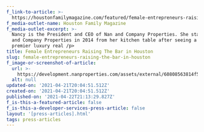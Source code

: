 ```yaml
---
f_link-to-article: >-
  https://houstonfamilymagazine.com/featured/female-entrepreneurs-raising-the-bar-in-houston/
f_media-outlet-name: Houston Family Magazine
f_media-outlet-excerpt: >-
  Nancy is the President and CEO of Nan and Company Properties. She started Nan
  and Company Properties in 2014 from her kitchen table after seeing a need for
  premier luxury real /p>
title: Female Entrepreneurs Raising The Bar in Houston
slug: female-entrepreneurs-raising-the-bar-in-houston
f_image-or-screenshot-of-article:
  url: >-
    https://development.nanproperties.com/assets/external/60808563814f55a9ea07b5ee_screen_shot_2021-04-21_at_8.47.19_AM.png
  alt: null
updated-on: '2021-04-21T20:04:51.512Z'
created-on: '2021-04-21T20:04:51.512Z'
published-on: '2021-04-22T21:13:29.827Z'
f_is-this-a-featured-article: false
f_is-this-a-developer-services-press-article: false
layout: '[press-articles].html'
tags: press-articles
---
```



